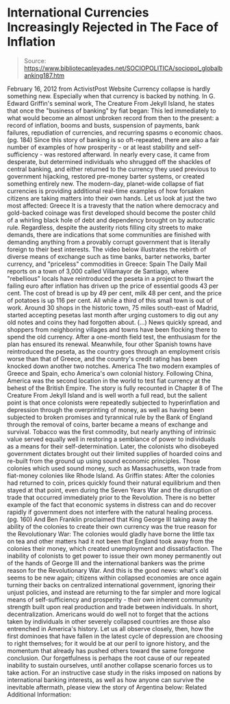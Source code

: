 # International Currencies Increasingly Rejected in The Face of Inflation

> Source: https://www.bibliotecapleyades.net/SOCIOPOLITICA/sociopol_globalbanking187.htm

February 16, 2012
from
ActivistPost Website
Currency collapse is hardly something new. Especially when that currency is
backed by nothing.
In G. Edward Griffin's seminal work,
The Creature From Jekyll Island, he states
that once the "business of banking" by fiat began:
This led immediately to what would become an
almost unbroken record from then to the present: a record of inflation,
booms and busts, suspension of payments, bank failures, repudiation of
currencies, and recurring spasms o economic chaos.
(pg. 184)
Since this story of banking is so oft-repeated,
there are also a fair number of examples of how prosperity - or at least
stability and self-sufficiency - was restored afterward.
In nearly every case, it came from desperate,
but determined individuals who shrugged off the shackles of central banking,
and either returned to the currency they used previous to government
hijacking, restored pre-money barter systems, or created something entirely
new.
The modern-day, planet-wide collapse of fiat currencies is providing
additional real-time examples of how forsaken citizens are taking matters
into their own hands.
Let us look at just the two most affected:
Greece
It is a travesty that the nation where democracy and gold-backed coinage was
first developed should become the poster child of a whirling black hole of
debt and dependency brought on by autocratic rule.
Regardless, despite the
austerity riots filling city streets to make demands, there are indications
that some communities are finished with demanding anything from a provably
corrupt government that is literally foreign to their best interests.
The video below illustrates the rebirth of diverse means of exchange such as
time banks, barter networks, barter currency, and "priceless" commodities in
Greece:
Spain
The
Daily Mail reports on a town of 3,000 called Villamayor de Santiago,
where "rebellious" locals have reintroduced the peseta in a project to
thwart the failing euro after inflation has driven up the price of essential
goods 43 per cent.
The cost of bread is up by 49 per cent, milk 48
per cent, and the price of potatoes is up 116 per cent.
All while a third of this small town is out of
work.
Around 30 shops in the historic town, 75
miles south-east of Madrid, started accepting pesetas last month after
urging customers to dig out any old notes and coins they had forgotten
about.
(...)
News quickly spread, and shoppers from neighboring villages and towns
have been flocking there to spend the old currency.
After a one-month field test, the enthusiasm for
the plan has ensured its renewal.
Meanwhile, four other Spanish towns have
reintroduced the peseta, as the country goes through an employment crisis
worse than that of Greece, and the country's credit rating has been knocked
down another two notches.
America
The two modern examples of Greece and Spain, echo America's own colonial
history.
Following China, America was the second location
in the world to test fiat currency at the behest of the British Empire. The
story is fully recounted in Chapter 8 of The Creature From Jekyll Island and
is well worth a full read, but the salient point is that once colonists were
repeatedly subjected to hyperinflation and depression through the
overprinting of money, as well as having been subjected to broken promises
and tyrannical rule by the Bank of England through the removal of coins,
barter became a means of exchange and survival.
Tobacco was the first commodity, but nearly
anything of intrinsic value served equally well in restoring a semblance of
power to individuals as a means for their self-determination.
Later, the colonists who disobeyed government dictates brought out their
limited supplies of hoarded coins and re-built from the ground up using
sound economic principles. Those colonies which used sound money, such as
Massachusetts, won trade from fiat-money colonies like Rhode Island.
As Griffin states:
After the colonies had returned to coin,
prices quickly found their natural equilibrium and then stayed at that
point, even during the Seven Years War and the disruption of trade that
occurred immediately prior to the Revolution.
There is no better example
of the fact that economic systems in distress can and do recover rapidly
if government does not interfere with the natural healing process.
(pg.
160)
And Ben Franklin proclaimed that King George III
taking away the ability of the colonies to create their own currency was the
true reason for the Revolutionary War:
The colonies would gladly have borne the
little tax on tea and other matters had it not been that England took
away from the colonies their money, which created unemployment and
dissatisfaction.
The inability of colonists to get power to issue their
own money permanently out of the hands of George III and the
international bankers was the prime reason for the Revolutionary War.
And this is the good news:
what's old seems to
be new again; citizens within collapsed economies are once again turning
their backs on centralized international government, ignoring their unjust
policies, and instead are returning to the far simpler and more logical
means of self-sufficiency and prosperity - their own inherent community
strength built upon real production and trade between individuals.
In short,
decentralization.
Americans would do well not to forget that the actions taken by individuals
in other severely collapsed countries are those also entrenched in America's
history.
Let us all observe closely, then, how the first dominoes that have
fallen in the latest cycle of depression are choosing to right themselves;
for it would be at our peril to ignore history, and the momentum that
already has pushed others toward the same foregone conclusion.
Our forgetfulness is perhaps the root cause of our repeated inability to
sustain ourselves, until another collapse scenario forces us to take action.
For an instructive case study in the risks imposed on nations by
international banking interests, as well as how anyone can survive the
inevitable aftermath, please view the story of Argentina below:
Related Additional Information:
